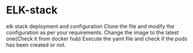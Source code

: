 # ELK-stack
elk stack deployment and configuration
Clone the file and modify the configuration as per your requirements.
Change the image to the latest one(Check it from docker hub)
Execute the yaml file and check if the pods has been created or not.
